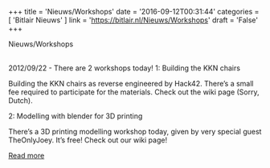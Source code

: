 +++
title = 'Nieuws/Workshops'
date = '2016-09-12T00:31:44'
categories = [ 
 'Bitlair Nieuws' 
] 
link = 'https://bitlair.nl/Nieuws/Workshops'
draft = 'False'
+++

<div class="mw-content-ltr mw-parser-output" dir="ltr" lang="en"><p><a class="mw-selflink selflink">Nieuws/Workshops</a>
</p></div><div class="mw-content-ltr mw-parser-output" dir="ltr" lang="en"><p><br />
2012/09/22 - There are 2 workshops today!
1: Building the KKN chairs
</p><p>Building the KKN chairs as reverse engineered by Hack42. There’s a small fee required to participate for the materials. Check out the wiki page (Sorry, Dutch).
</p><p>2: Modelling with blender for 3D printing
</p><p>There’s a 3D printing modelling workshop today, given by very special guest TheOnlyJoey.  It’s free! Check out our wiki page!
</p></div>

[Read more](https://bitlair.nl/Nieuws/Workshops)